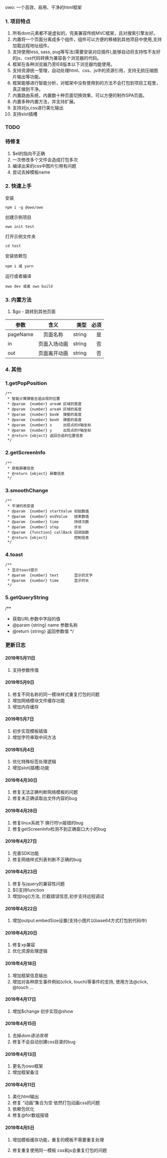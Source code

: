 owo:  一个高效、易用、干净的html框架

### 1. 项目特点

1. 所有dom元素都不是虚拟的，完美兼容传统MVC框架，且对搜索引擎友好。
2. 内置将一个页面分离成多个组件，组件可以方便的移植到其他项目中使用,支持加载远程地址组件。
3. 支持使用less, sass, pug等写法(需要安装对应插件),能够自动将支持性不友好的js、css代码转换为兼容各个浏览器的代码。
4. 框架在各种浏览器乃至IE8版本以下浏览器均能使用。
5. 支持资源统一管理，自动处理html、css、js中的资源引用，支持无损压缩图片输出等功能。
6. 框架能够进行智能分析，对框架中没有使用到的方法不会打包到项目工程里，真正做到干净。
7. 内置路由系统，内置数十种页面切换效果，可以方便的制作SPA页面。
8. 内置多种内置方法，并支持扩展。
9. 支持对js,css进行美化输出
10. 支持slot插槽


### TODO

### 待修复
1. $el的指向不正确
2. 一次修改多个文件会造成打包多次
3. 编译出来的css中图片引用有问题
4. 尝试去掉模板name

### 2. 快速上手

安装
```
npm i -g @owo/owo
```
创建示例项目
```
owo init test
```
打开示例文件夹
```
cd test
```
安装依赖包
```
npm i 或 yarn
```
运行或者编译
```
owo dev 或者 owo build
```

### 3. 内置方法

1. $go - 跳转到其他页面

| 参数        | 含义        | 类型   |  必须  |
| ----------- |:-------------:| -----:| -----:|
| pageName     | 页面名称 |   string     |   是     |
| in        |   页面入场动画   |   string   |   否     |
| out        |    页面离开动画    |  string  |   否     |


### 4. 其他
### 1.getPopPosition

```
/**
 * 智能计算弹窗合适出现的位置
 * @param  {number} areaW 区域的宽度
 * @param  {number} areaH 区域的高度
 * @param  {number} boxW  弹窗的高度
 * @param  {number} boxH  弹窗的高度
 * @param  {number} x     出现点的X轴坐标
 * @param  {number} y     出现点的Y轴坐标
 * @return {object} 返回合适的位置信息
 */
```

### 2.getScreenInfo

```
/**
 * 获取屏幕信息
 * @return {object} 屏幕信息
 */
```

### 3.smoothChange

```
/**
 * 平滑的改变值
 * @param  {number} startValue 初始数值
 * @param  {number} endValue   结束数值
 * @param  {number} time       持续次数
 * @param  {number} step       步长
 * @param  {function} callBack 回调函数
 * @return {object}            控制信息
 */
```

### 4.toast

```
/**
 * 显示toast提示
 * @param  {number} text       显示的文字
 * @param  {number} time       显示时长
 */
```

### 5.getQueryString

/**
 * 获取URL参数中字段的值
 * @param  {string} name 参数名称
 * @return {string} 返回参数值
 */


### 更新日志

#### 2019年5月11日
1. 支持参数传值

#### 2019年5月9日
1. 修复不同名称的同一模块样式重复打包的问题
2. 增加网络模块文件缓存功能
3. 增加内存缓存

#### 2019年5月7日
1. 初步实现模板插值
2. 增加字符串取中间方法

#### 2019年5月4日
1. 优化特殊标签处理逻辑
2. 增加slot(插槽)功能

#### 2019年4月30日
1. 修复无法正确判断网络模板的问题
2. 修复未正确读取出文件内容的bug

#### 2019年4月28日
1. 修复linux系统下 换行符\n报错的bug
2. 修复getScreenInfo检测不到正确窗口大小的bug

#### 2019年4月27日
1. 完善SDK功能
2. 修复网络样式列表判断不正确的bug

#### 2019年4月23日
1. 修复与jquery的兼容性问题
2. $()支持function
3. 增加log()方法, 拦截错误信息,初步支持远程调试

#### 2019年4月22日
1. 增加output.embedSize设置(支持小图片以base64方式打包到代码中)

#### 2019年4月20日
1. 修复xp兼容
2. 优化资源处理逻辑

#### 2019年4月18日
1. 增加框架信息输出
2. 增加对各种原生事件例如(click, touch)等事件的支持, 使用方法@click, @touch ...

#### 2019年4月17日
1. 增加$change 初步实现@show

#### 2019年4月15日
1. 去掉$dom语法改用$
2. 修复不会自动创建css目录的bug

#### 2019年4月13日
1. 更名为owo框架
2. 增加框架备注

#### 2019年4月11日
1. 美化html输出
2. 修复 “动画”集合为空 依然打包动画css的问题
3. 依赖包优化
4. 修复@for数组报错

#### 2019年4月5日

1. 增加模板缓存功能，重复的模板不需要重复处理

2. 修复重复使用同一模板 css和js会重复打包的问题